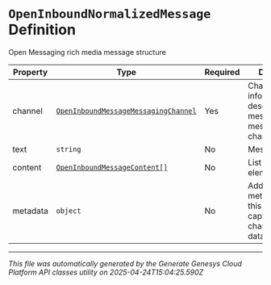 # `OpenInboundNormalizedMessage` Definition

Open Messaging rich media message structure

| Property | Type | Required | Description |
|----------|------|----------|-------------|
| channel | [`OpenInboundMessageMessagingChannel`](openinboundmessagemessagingchannel-definition.md) | Yes | Channel-specific information that describes the message and the message channel/provider. |
| text | `string` | No | Message text. |
| content | [`OpenInboundMessageContent[]`](openinboundmessagecontent-definition.md) | No | List of content elements. |
| metadata | `object` | No | Additional metadata about this message to capture non-channel specific data. |

---

*This file was automatically generated by the Generate Genesys Cloud Platform API classes utility on 2025-04-24T15:04:25.590Z*